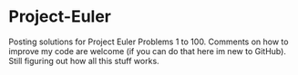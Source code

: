 # Project-Euler

Posting solutions for Project Euler Problems 1 to 100.
Comments on how to improve my code are welcome (if you can do that here im new to GitHub).
Still figuring out how all this stuff works.
